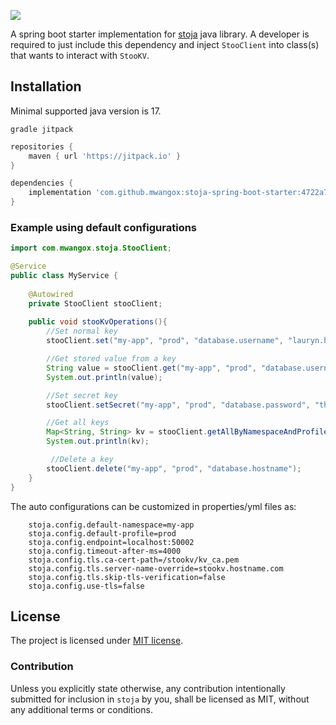 [![](https://jitpack.io/v/mwangox/stoja.svg)](https://jitpack.io/#mwangox/stoja)


A spring boot starter implementation for [stoja](https://github.com/mwangox/stoja) java library. A developer is required to just include this dependency
and inject `StooClient` into class(s) that wants to interact with `StooKV`.

## Installation

Minimal supported java version is 17.

`gradle jitpack`
```groovy
repositories {
    maven { url 'https://jitpack.io' }
}
```

```groovy
dependencies {
    implementation 'com.github.mwangox:stoja-spring-boot-starter:4722a75207'
}
```

### Example using default configurations

```java
import com.mwangox.stoja.StooClient;

@Service
public class MyService {
    
    @Autowired
    private StooClient stooClient;
    
    public void stooKvOperations(){
        //Set normal key
        stooClient.set("my-app", "prod", "database.username", "lauryn.hill");

        //Get stored value from a key
        String value = stooClient.get("my-app", "prod", "database.username");
        System.out.println(value);

        //Set secret key
        stooClient.setSecret("my-app", "prod", "database.password", "theScrore@1996");

        //Get all keys
        Map<String, String> kv = stooClient.getAllByNamespaceAndProfile("my-app", "prod");
        System.out.println(kv);

         //Delete a key
        stooClient.delete("my-app", "prod", "database.hostname");
    }
}
```

The auto configurations can be customized in properties/yml files as:
```properties
    stoja.config.default-namespace=my-app
    stoja.config.default-profile=prod
    stoja.config.endpoint=localhost:50002
    stoja.config.timeout-after-ms=4000
    stoja.config.tls.ca-cert-path=/stookv/kv_ca.pem
    stoja.config.tls.server-name-override=stookv.hostname.com
    stoja.config.tls.skip-tls-verification=false
    stoja.config.use-tls=false
```

## License

The project is licensed under [MIT license](./MIT-LICENSE).

### Contribution

Unless you explicitly state otherwise, any contribution intentionally submitted
for inclusion in `stoja` by you, shall be licensed as MIT, without any additional
terms or conditions.



